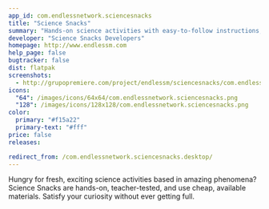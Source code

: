 ```yaml
---
app_id: com.endlessnetwork.sciencesnacks
title: "Science Snacks"
summary: "Hands-on science activities with easy-to-follow instructions, advice, and helpful hints."
developer: "Science Snacks Developers"
homepage: http://www.endlessm.com
help_page: false
bugtracker: false
dist: flatpak
screenshots:
  - http://grupopremiere.com/project/endlessm/sciencesnacks/com.endlessm.ScienceSnacks-thumb-1.jpeg
icons:
  "64": /images/icons/64x64/com.endlessnetwork.sciencesnacks.png
  "128": /images/icons/128x128/com.endlessnetwork.sciencesnacks.png
color:
  primary: "#f15a22"
  primary-text: "#fff"
price: false
releases:

redirect_from: /com.endlessnetwork.sciencesnacks.desktop/
---
```


<p>Hungry for fresh, exciting science activities based in amazing phenomena? Science Snacks are hands-on, teacher-tested, and use cheap, available materials. Satisfy your curiosity without ever getting full.</p>